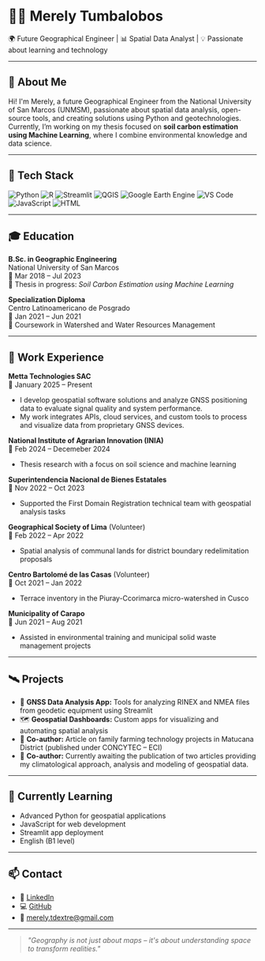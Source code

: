 # 👩‍💻 Merely Tumbalobos

🌍 Future Geographical Engineer | 📊 Spatial Data Analyst | 💡 Passionate about learning and technology

---

## 👋 About Me

Hi! I'm Merely, a future Geographical Engineer from the National University of San Marcos (UNMSM), passionate about spatial data analysis, open-source tools, and creating solutions using Python and geotechnologies. Currently, I’m working on my thesis focused on **soil carbon estimation using Machine Learning**, where I combine environmental knowledge and data science.

---

## 🚀 Tech Stack

<p align="left">
  <img src="https://img.shields.io/badge/Python-3776AB?style=for-the-badge&logo=python&logoColor=white" alt="Python">
  <img src="https://img.shields.io/badge/R-276DC3?style=for-the-badge&logo=r&logoColor=white" alt="R">
  <img src="https://img.shields.io/badge/Streamlit-FF4B4B?style=for-the-badge&logo=streamlit&logoColor=white" alt="Streamlit">
  <img src="https://img.shields.io/badge/QGIS-589632?style=for-the-badge&logo=qgis&logoColor=white" alt="QGIS">
  <img src="https://img.shields.io/badge/Google_Earth_Engine-3C3C3C?style=for-the-badge&logo=google&logoColor=white" alt="Google Earth Engine">
  <img src="https://img.shields.io/badge/VS_Code-007ACC?style=for-the-badge&logo=visual-studio-code&logoColor=white" alt="VS Code">
  <img src="https://img.shields.io/badge/JavaScript-F7DF1E?style=for-the-badge&logo=javascript&logoColor=black" alt="JavaScript">
  <img src="https://img.shields.io/badge/HTML5-E34F26?style=for-the-badge&logo=html5&logoColor=white" alt="HTML">
</p>

---

## 🎓 Education

**B.Sc. in Geographic Engineering**  
National University of San Marcos  
📅 Mar 2018 – Jul 2023  
📝 Thesis in progress: *Soil Carbon Estimation using Machine Learning*

**Specialization Diploma**  
Centro Latinoamericano de Posgrado  
📅 Jan 2021 – Jun 2021  
📌 Coursework in Watershed and Water Resources Management

---

## 🧪 Work Experience
**Metta Technologies SAC**  
📅 January 2025 – Present  
- I develop geospatial software solutions and analyze GNSS positioning data to evaluate signal quality and system performance.
- My work integrates APIs, cloud services, and custom tools to process and visualize data from proprietary GNSS devices.

**National Institute of Agrarian Innovation (INIA)**  
📅 Feb 2024 – Decemeber 2024 
- Thesis research with a focus on soil science and machine learning

**Superintendencia Nacional de Bienes Estatales**  
📅 Nov 2022 – Oct 2023  
- Supported the First Domain Registration technical team with geospatial analysis tasks

**Geographical Society of Lima** (Volunteer)  
📅 Feb 2022 – Apr 2022  
- Spatial analysis of communal lands for district boundary redelimitation proposals

**Centro Bartolomé de las Casas** (Volunteer)  
📅 Oct 2021 – Jan 2022  
- Terrace inventory in the Piuray-Ccorimarca micro-watershed in Cusco

**Municipality of Carapo**  
📅 Jun 2021 – Aug 2021  
- Assisted in environmental training and municipal solid waste management projects

---

## 🛰 Projects

- 📡 **GNSS Data Analysis App:** Tools for analyzing RINEX and NMEA files from geodetic equipment using Streamlit
- 🗺️ **Geospatial Dashboards:** Custom apps for visualizing and automating spatial analysis
- 📝 **Co-author:** Article on family farming technology projects in Matucana District (published under CONCYTEC – ECI)
- 📝 **Co-author:** Currently awaiting the publication of two articles providing my climatological approach, analysis and modeling of geospatial data. 

---

## 🌱 Currently Learning

- Advanced Python for geospatial applications  
- JavaScript for web development  
- Streamlit app deployment  
- English (B1 level)

---

## 📫 Contact

- 🔗 [LinkedIn](https://www.linkedin.com/in/merely-tumbalobos-014b76186/)
- 💻 [GitHub](https://github.com/Merely22)
- 📧 merely.tdextre@gmail.com

---

> _"Geography is not just about maps – it's about understanding space to transform realities."_
